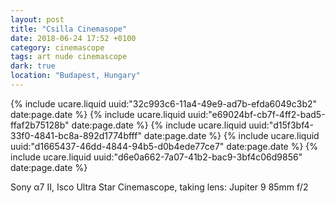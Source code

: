 ```yaml
---
layout: post
title: "Csilla Cinemasope"
date: 2018-06-24 17:52 +0100
category: cinemascope
tags: art nude cinemascope
dark: true
location: "Budapest, Hungary"
---
```


{% include ucare.liquid uuid:"32c993c6-11a4-49e9-ad7b-efda6049c3b2" date:page.date %}
{% include ucare.liquid uuid:"e69024bf-cb7f-4ff2-bad5-ffaf2b75128b" date:page.date %}
{% include ucare.liquid uuid:"d15f3bf4-33f0-4841-bc8a-892d1774bfff" date:page.date %}
{% include ucare.liquid uuid:"d1665437-46dd-4844-94b5-d0b4ede77ce7" date:page.date %}
{% include ucare.liquid uuid:"d6e0a662-7a07-41b2-bac9-3bf4c06d9856" date:page.date %}

Sony α7 II, Isco Ultra Star Cinemascope, taking lens: Jupiter 9 85mm f/2